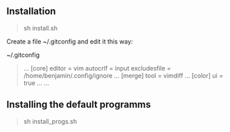 Installation
------------

> sh install.sh

Create a file ~/.gitconfig and edit it this way:

~/.gitconfig
> ...
> [core]
> 	editor = vim
> 	autocrlf = input
> 	excludesfile = /home/benjamin/.config/ignore
>     ...
> [merge]
> 	tool = vimdiff
>     ...
> [color]
> 	ui = true
>     ...
> ...

## Installing the default programms

> sh install_progs.sh
